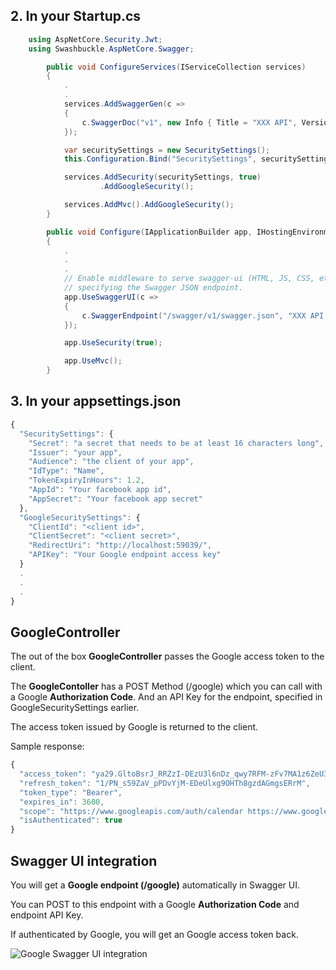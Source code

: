 ## 2. In your Startup.cs

```C#
	using AspNetCore.Security.Jwt;
	using Swashbuckle.AspNetCore.Swagger;
```

```C#
        public void ConfigureServices(IServiceCollection services)
        {
            .
            .
            services.AddSwaggerGen(c =>
            {
                c.SwaggerDoc("v1", new Info { Title = "XXX API", Version = "v1" });
            });

            var securitySettings = new SecuritySettings();
            this.Configuration.Bind("SecuritySettings", securitySettings);

            services.AddSecurity(securitySettings, true)
                    .AddGoogleSecurity();            

            services.AddMvc().AddGoogleSecurity();
        }
```

```C#
        public void Configure(IApplicationBuilder app, IHostingEnvironment env)
        {
            .
            .
            .
            // Enable middleware to serve swagger-ui (HTML, JS, CSS, etc.), 
            // specifying the Swagger JSON endpoint.
            app.UseSwaggerUI(c =>
            {
                c.SwaggerEndpoint("/swagger/v1/swagger.json", "XXX API V1");
            });

            app.UseSecurity(true);

            app.UseMvc();
        }
```

## 3. In your appsettings.json

```javascript
{
  "SecuritySettings": {
    "Secret": "a secret that needs to be at least 16 characters long",
    "Issuer": "your app",
    "Audience": "the client of your app",
    "IdType": "Name",
    "TokenExpiryInHours": 1.2,
    "AppId": "Your facebook app id",
    "AppSecret": "Your facebook app secret"
  },  
  "GoogleSecuritySettings": {
    "ClientId": "<client id>",
    "ClientSecret": "<client secret>",
    "RedirectUri": "http://localhost:59039/",
    "APIKey": "Your Google endpoint access key"
  }
  .
  .
  .
}
```

## GoogleController

The out of the box **GoogleController** passes the Google access token to the client.

The **GoogleContoller** has a POST Method (/google) which you can call with a Google **Authorization Code**.
And an API Key for the endpoint, specified in GoogleSecuritySettings earlier.

The access token issued by Google is returned to the client.

Sample response:

```javascript
{
  "access_token": "ya29.GltoBsrJ_RRZzI-DEzU3l6nDz_qwy7RFM-zFv7MA1z6ZeU3IijEZa_ECHG70V-cFz7omdplXraYVjTvrZkkYqdaf0Z8-vnQ6NiLeOXW3GLCqnlYjabwf59RMaUv8",
  "refresh_token": "1/PN_s59ZaV_pPDvYjM-EDeUlxg9OHTh8gzdAGmgsERrM",
  "token_type": "Bearer",
  "expires_in": 3600,
  "scope": "https://www.googleapis.com/auth/calendar https://www.googleapis.com/auth/adwords",
  "isAuthenticated": true
}
```

## Swagger UI integration

You will get a **Google endpoint (/google)** automatically in Swagger UI.

You can POST to this endpoint with a Google **Authorization Code** and endpoint API Key.

If authenticated by Google, you will get an Google access token back.

![Google Swagger UI integration](https://github.com/VeritasSoftware/AspNetCore.Security.Jwt/blob/master/GoogleSwaggerIntegration.jpg)
